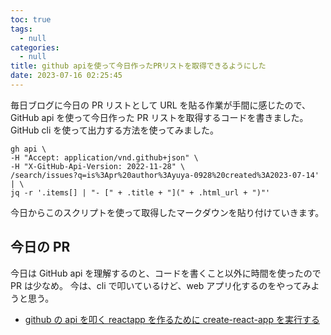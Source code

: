 ```yaml
---
toc: true
tags:
  - null
categories:
  - null
title: github apiを使って今日作ったPRリストを取得できるようにした
date: 2023-07-16 02:25:45
---
```


毎日ブログに今日の PR リストとして URL を貼る作業が手間に感じたので、GitHub api を使って今日作った PR リストを取得するコードを書きました。
GitHub cli を使って出力する方法を使ってみました。

```
gh api \
-H "Accept: application/vnd.github+json" \
-H "X-GitHub-Api-Version: 2022-11-28" \
/search/issues?q=is%3Apr%20author%3Ayuya-0928%20created%3A2023-07-14' | \
jq -r '.items[] | "- [" + .title + "](" + .html_url + ")"'
```

今日からこのスクリプトを使って取得したマークダウンを貼り付けていきます。

## 今日の PR

今日は GitHub api を理解するのと、コードを書くこと以外に時間を使ったので PR は少なめ。
今は、cli で叩いているけど、web アプリ化するのをやってみようと思う。

- [github の api を叩く reactapp を作るために create-react-app を実行する](https://github.com/yuya-0928/yuniPlayground/pull/40)
